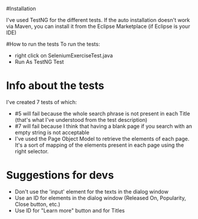 #Installation

I've used TestNG for the different tests.
If the auto installation doesn't work via Maven, you can install it from the Eclipse Marketplace (if Eclipse is your IDE)

#How to run the tests
To run the tests:
* right click on SeleniumExerciseTest.java
* Run As TestNG Test

# Info about the tests
I've created 7 tests of which:
* #5 will fail because the whole search phrase is not present in each Title (that's what I've understood from the test description)
* #7 will fail because I think that having a blank page if you search with an empty string is not acceptable
* I've used the Page Object Model to retrieve the elements of each page. It's a sort of mapping of the elements present in each page using the right selector.

# Suggestions for devs
 *  Don't use the 'input' element for the texts in the dialog window
 *  Use an ID for elements in the dialog window (Released On, Popularity, Close button, etc.)
 *  Use ID for "Learn more" button and for Titles
